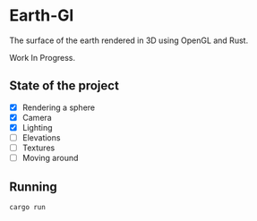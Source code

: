 # Earth-Gl

The surface of the earth rendered in 3D using OpenGL and Rust.

Work In Progress.

## State of the project

- [x] Rendering a sphere
- [x] Camera
- [x] Lighting
- [ ] Elevations
- [ ] Textures
- [ ] Moving around

## Running

```bash
cargo run
```
